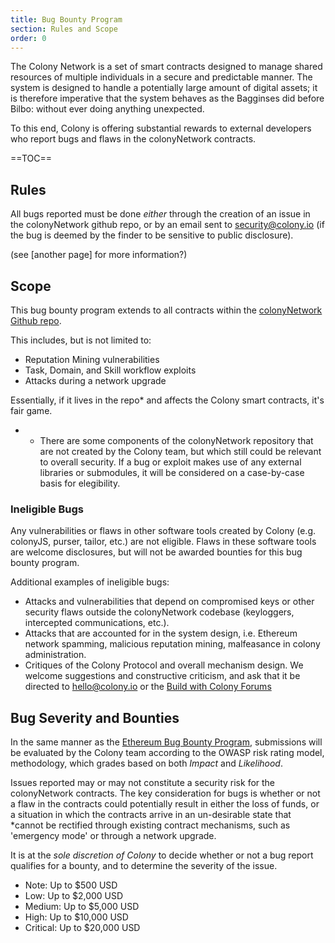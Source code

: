 ```yaml
---
title: Bug Bounty Program
section: Rules and Scope
order: 0
---
```


The Colony Network is a set of smart contracts designed to manage shared resources of multiple individuals in a secure and predictable manner. The system is designed to handle a potentially large amount of digital assets; it is therefore imperative that the system behaves as the Bagginses did before Bilbo: without ever doing anything unexpected.

To this end, Colony is offering substantial rewards to external developers who report bugs and flaws in the colonyNetwork contracts.

==TOC==

## Rules

All bugs reported must be done _either_ through the creation of an issue in the colonyNetwork github repo, or by an email sent to security@colony.io (if the bug is deemed by the finder to be sensitive to public disclosure).

(see [another page] for more information?)

## Scope
This bug bounty program extends to all contracts within the [colonyNetwork Github repo](https://github.com/JoinColony/colonyNetwork).

This includes, but is not limited to:
* Reputation Mining vulnerabilities
* Task, Domain, and Skill workflow exploits
* Attacks during a network upgrade

Essentially, if it lives in the repo* and affects the Colony smart contracts, it's fair game.

* * There are some components of the colonyNetwork repository that are not created by the Colony team, but which still could be relevant to overall security. If a bug or exploit makes use of any external libraries or submodules, it will be considered on a case-by-case basis for elegibility.

### Ineligible Bugs

Any vulnerabilities or flaws in other software tools created by Colony (e.g. colonyJS, purser, tailor, etc.) are not eligible. Flaws in these software tools are welcome disclosures, but will not be awarded bounties for this bug bounty program.

Additional examples of ineligible bugs:
* Attacks and vulnerabilities that depend on compromised keys or other security flaws outside the colonyNetwork codebase (keyloggers, intercepted communications, etc.).
* Attacks that are accounted for in the system design, i.e. Ethereum network spamming, malicious reputation mining, malfeasance in colony administration.
* Critiques of the Colony Protocol and overall mechanism design. We welcome suggestions and constructive criticism, and ask that it be directed to hello@colony.io or the [Build with Colony Forums](https://build.colony.io/)


## Bug Severity and Bounties
In the same manner as the [Ethereum Bug Bounty Program](https://bounty.ethereum.org/), submissions will be evaluated by the Colony team according to the OWASP risk rating model, methodology, which grades based on both _Impact_ and _Likelihood_.

Issues reported may or may not constitute a security risk for the colonyNetwork contracts. The key consideration for bugs is whether or not a flaw in the contracts could potentially result in either the loss of funds, or a situation in which the contracts arrive in an un-desirable state that *cannot be rectified through existing contract mechanisms, such as 'emergency mode' or through a network upgrade.

It is at the *sole discretion of Colony* to decide whether or not a bug report qualifies for a bounty, and to determine the severity of the issue.

* Note: Up to $500 USD
* Low: Up to $2,000 USD
* Medium: Up to $5,000 USD
* High: Up to $10,000 USD
* Critical: Up to $20,000 USD
